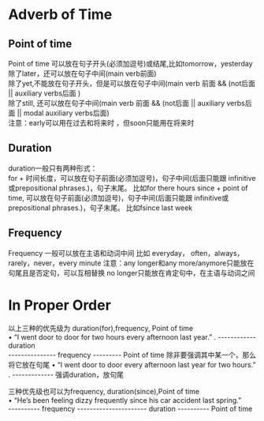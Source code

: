 # Adverb of Time
## Point of time
Point of time 可以放在句子开头(必须加逗号)或结尾,比如tomorrow，yesterday   
除了later，还可以放在句子中间(main verb前面)        
除了yet,不能放在句子开头，但是可以放在句子中间(main verb 前面 && (not后面 || auxiliary verbs后面 )  
除了still, 还可以放在句子中间(main verb 前面 && (not后面 || auxiliary verbs后面 || modal auxiliary verbs后面)  
注意：early可以用在过去和将来时 ，但soon只能用在将来时      

## Duration
duration一般只有两种形式：  
for + 时间长度，可以放在句子前面(必须加逗号)，句子中间(后面只能跟 infinitive或prepositional phrases.)，句子末尾。 比如for there hours 
since + point of time, 可以放在句子前面(必须加逗号)，句子中间(后面只能跟 infinitive或prepositional phrases.)，句子末尾。 比如fsince last week 

## Frequency
Frequency 一般可以放在主语和动词中间 
比如 everyday， often，always，rarely，never，every minute 
注意：any longer和any more/anymore只能放在句尾且是否定句，可以互相替换 
     no longer只能放在肯定句中，在主语与动词之间 


# In Proper Order
以上三种的优先级为 duration(for),frequency, Point of time  
• “I went door to door for two hours every afternoon last year.” . 
                        ------------                             duration  
                                     ---------------             frequency 
                                                     ---------   Point of time 
除非要强调其中某一个，那么将它放在句尾
• “I went door to door every afternoon last year for two hours.” . 
                                                 -------------   强调duration，放句尾 

三种优先级也可以为frequency, duration(since),Point of time  
• “He’s been feeling dizzy frequently since his car accident last spring.”  
                           ----------                                       frequency 
                                      ----------------------                duration 
                                                              ----------    Point of time 
